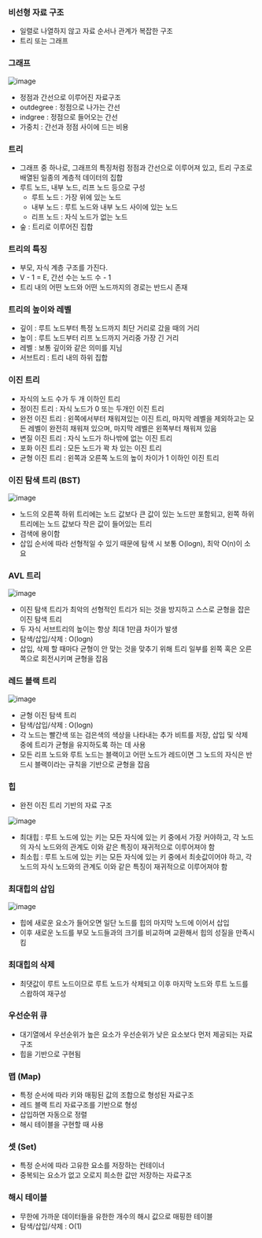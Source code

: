 ### 비선형 자료 구조

- 일렬로 나열하지 않고 자료 순서나 관계가 복잡한 구조
- 트리 또는 그래프

### 그래프

![image](https://github.com/user-attachments/assets/2e0b88e3-708a-4365-a92d-d2601f6a4276)


- 정점과 간선으로 이루어진 자료구조
- outdegree : 정점으로 나가는 간선
- indgree : 정점으로 들어오는 간선
- 가중치 : 간선과 정점 사이에 드는 비용

### 트리

- 그래프 중 하나로, 그래프의 특징처럼 정점과 간선으로 이루어져 있고, 트리 구조로 배열된 일종의 계층적 데이터의 집합
- 루트 노드, 내부 노드, 리프 노드 등으로 구성
    - 루트 노드 : 가장 위에 있는 노드
    - 내부 노드 : 루트 노드와 내부 노드 사이에 있는 노드
    - 리프 노드 : 자식 노드가 없는 노드
- 숲 : 트리로 이루어진 집합

### 트리의 특징

- 부모, 자식 계층 구조를 가진다.
- V - 1 = E, 간선 수는 노드 수 - 1
- 트리 내의 어떤 노드와 어떤 노드까지의 경로는 반드시 존재

### 트리의 높이와 레벨

- 깊이 : 루트 노드부터 특정 노드까지 최단 거리로 갔을 때의 거리
- 높이 : 루트 노드부터 리프 노드까지 거리중 가장 긴 거리
- 레벨 : 보통 깊이와 같은 의미를 지님
- 서브트리 : 트리 내의 하위 집합

### 이진 트리

- 자식의 노드 수가 두 개 이하인 트리
- 정이진 트리 : 자식 노드가 0 또는 두개인 이진 트리
- 완전 이진 트리 : 왼쪽에서부터 채워져있는 이진 트리, 마지막 레벨을 제외하고는 모든 레벨이 완전히 채워져 있으며, 마지막 레벨은 왼쪽부터 채워져 있음
- 변질 이진 트리 : 자식 노드가 하나밖에 없는 이진 트리
- 포화 이진 트리 : 모든 노드가 꽉 차 있는 이진 트리
- 균형 이진 트리 : 왼쪽과 오른쪽 노드의 높이 차이가 1 이하인 이진 트리

### 이진 탐색 트리 (BST)

![image](https://github.com/user-attachments/assets/62ed76f2-e6e9-4392-ae10-fe7d7bd090e1)


- 노드의 오른쪽 하위 트리에는 노드 값보다 큰 값이 있는 노드만 포함되고, 왼쪽 하위 트리에는 노드 값보다 작은 값이 들어있는 트리
- 검색에 용이함
- 삽입 순서에 따라 선형적일 수 있기 때문에 탐색 시 보통 O(logn), 최악 O(n)이 소요

### AVL 트리

![image](https://github.com/user-attachments/assets/a83aa61e-8710-4aa1-ac90-95f5c53ec49e)


- 이진 탐색 트리가 최악의 선형적인 트리가 되는 것을 방지하고 스스로 균형을 잡은 이진 탐색 트리
- 두 자식 서브트리의 높이는 항상 최대 1만큼 차이가 발생
- 탐색/삽입/삭제 : O(logn)
- 삽입, 삭제 할 때마다 균형이 안 맞는 것을 맞추기 위해 트리 일부를 왼쪽 혹은 오른쪽으로 회전시키며 균형을 잡음

### 레드 블랙 트리

![image](https://github.com/user-attachments/assets/40e814bf-5849-4846-b011-2d270f8c547e)


- 균형 이진 탐색 트리
- 탐색/삽입/삭제 : O(logn)
- 각 노드는 빨간색 또는 검은색의 색상을 나타내는 추가 비트를 저장, 삽입 및 삭제 중에 트리가 균형을 유지하도록 하는 데 사용
- 모든 리프 노드와 루트 노드는 블랙이고 어떤 노드가 레드이면 그 노드의 자식은 반드시 블랙이라는 규칙을 기반으로 균형을 잡음

### 힙

- 완전 이진 트리 기반의 자료 구조

![image](https://github.com/user-attachments/assets/0472bf86-829a-49bf-9863-4d58840c8598)


- 최대힙 : 루트 노드에 있는 키는 모든 자식에 있는 키 중에서 가장 커야하고, 각 노드의 자식 노드와의 관계도 이와 같은 특징이 재귀적으로 이루어져야 함
- 최소힙 : 루트 노드에 있는 키는 모든 자식에 있는 키 중에서 최솟값이어야 하고, 각 노드의 자식 노드와의 관계도 이와 같은 특징이 재귀적으로 이루어져야 함

### 최대힙의 삽입

![image](https://github.com/user-attachments/assets/e151a0b9-1945-46b4-ba62-6cb2b65cb8ff)


- 힙에 새로운 요소가 들어오면 일단 노드를 힙의 마지막 노드에 이어서 삽입
- 이후 새로운 노드를 부모 노드들과의 크기를 비교하며 교환해서 힙의 성질을 만족시킴

### 최대힙의 삭제

- 최댓값이 루트 노드이므로 루트 노드가 삭제되고 이후 마지막 노드와 루트 노드를 스왑하여 재구성

### 우선순위 큐

- 대기열에서 우선순위가 높은 요소가 우선순위가 낮은 요소보다 먼저 제공되는 자료구조
- 힙을 기반으로 구현됨

### 맵 (Map)

- 특정 순서에 따라 키와 매핑된 값의 조합으로 형성된 자료구조
- 레드 블랙 트리 자료구조를 기반으로 형성
- 삽입하면 자동으로 정렬
- 해시 테이블을 구현할 때 사용

### 셋 (Set)

- 특정 순서에 따라 고유한 요소를 저장하는 컨테이너
- 중복되는 요소가 없고 오로지 희소한 값만 저장하는 자료구조

### 해시 테이블

- 무한에 가까운 데이터들을 유한한 개수의 해시 값으로 매핑한 테이블
- 탐색/삽입/삭제 : O(1)
